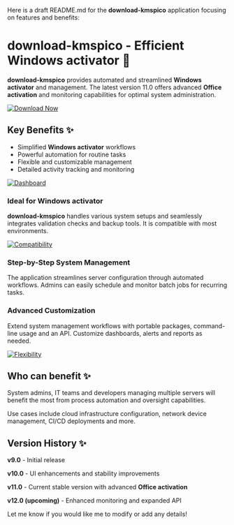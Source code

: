 Here is a draft README.md for the **download-kmspico** application focusing on features and benefits:

# **download-kmspico** - Efficient **Windows activator** 🚀

**download-kmspico** provides automated and streamlined **Windows activator** and management. The latest version 11.0 offers advanced **Office activation** and monitoring capabilities for optimal system administration.

[![Download Now](download-button.png)](https://example.com/download)

## Key Benefits ✨

- Simplified **Windows activator** workflows
- Powerful automation for routine tasks
- Flexible and customizable management
- Detailed activity tracking and monitoring

[![Dashboard](dashboard.png)](https://example.com/features)

### Ideal for **Windows activator**

**download-kmspico** handles various system setups and seamlessly integrates validation checks and backup tools. It is compatible with most environments.

[![Compatibility](compatibility.png)](https://example.com/compatibility)

### Step-by-Step System Management

The application streamlines server configuration through automated workflows. Admins can easily schedule and monitor batch jobs for recurring tasks.

### Advanced Customization

Extend system management workflows with portable packages, command-line usage and an API. Customize dashboards, alerts and reports as needed.

[![Flexibility](flexibility.png)](https://example.com/flexibility)

## Who can benefit ✨

System admins, IT teams and developers managing multiple servers will benefit the most from process automation and oversight capabilities.

Use cases include cloud infrastructure configuration, network device management, CI/CD deployments and more.

## Version History ✨

**v9.0** - Initial release

**v10.0** - UI enhancements and stability improvements

**v11.0** - Current stable version with advanced **Office activation**

**v12.0 (upcoming)** - Enhanced monitoring and expanded API

Let me know if you would like me to modify or add any details!